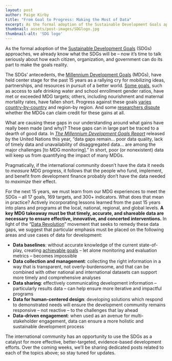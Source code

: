 ```yaml
---
layout: post
author: Paige Kirby
title: "From Goal to Progress: Making the Most of Data"
excerpt: As the formal adoption of the Sustainable Development Goals approaches, we already know what the SDGs will be – now it’s time to talk seriously about...
thumbnail: assets/post-images/SDGlogo.jpg
thumbnail-alt: 'SDG logo'
---
```



As the formal adoption of the [Sustainable Development Goals](https://sustainabledevelopment.un.org/sdgsproposal) (SDGs) approaches, we already know what the SDGs will be – now it’s time to talk seriously about how each citizen, organization, and government can do its part to make the goals reality. 

The SDGs’ antecedents, the [Millennium Development Goals](http://www.unmillenniumproject.org/goals/) (MDGs), have held center stage for the past 15 years as a rallying cry for mobilizing ideas, partnerships, and resources in pursuit of a better world. [Some goals](http://www.worldbank.org/en/publication/global-monitoring-report/report-card/progress-towards-the-mdgs), such as access to safe drinking water and school enrollment gender ratios, have met or exceeded MDG targets; others, including nourishment and maternal mortality rates, have fallen short. Progress against these goals [varies country-by-country](http://www.odi.org/publications/5027-millennium-development-goals-mdg-report-card-measuring-progress-across-countries) and region-by region. And some [researchers dispute](http://www.cgdev.org/publication/more-money-or-more-development-what-have-mdgs-achieved-working-paper-278) whether the MDGs can claim credit for these gains at all.

What are causing these gaps in our understanding around what gains have really been made (and why)? These gaps can in large part be traced to a dearth of good data. In *[The Millennium Development Goals Report](http://www.un.org/millenniumgoals/2015_MDG_Report/pdf/MDG%202015%20rev%20(July%201).pdf)* released by the United Nations this year, “data gaps remain… poor data quality, lack of timely data and unavailability of disaggregated data… are among the major challenges [to MDG monitoring].” In short, poor (or nonexistent) data will keep us from quantifying the impact of many MDGs. 

Pragmatically, if the international community doesn’t have the data it needs to *measure* MDG progress, it follows that the people who fund, implement, and benefit from development finance probably don’t have the data needed to *maximize* their effect. 

For the next 15 years, we must learn from our MDG experiences to meet the SDGs – all 17 goals, 169 targets, and 300+ indicators. What does that mean in practice? Actively incorporating lessons learned from the past 15 years into plans and programs at the local, national, regional, and global levels. **A key MDG takeaway must be that timely, accurate, and shareable data are necessary to ensure effective, innovative, and concerted interventions.** In light of the “[Data Revolution](http://www.developmentgateway.org/2014/11/24/learning-our-lessons-as-we-shape-the-post-2015-data-revolution/)” movement that seeks to remedy these data gaps, we suggest that particular emphasis must be placed on the following areas and use cases of data for development:

- **Data baselines**: without accurate knowledge of the current state-of-play, creating [achievable goals](http://www.brookings.edu/~/media/research/files/papers/2007/11/poverty-easterly/11_poverty_easterly.pdf) – let alone monitoring and evaluation metrics – becomes impossible
- **Data collection and management**: collecting the right information in a way that is transparent, not overly-burdensome, and that can be combined with other national and international datasets can support more timely and comprehensive analyses
- **Data sharing**: effectively communicating development information – particularly results data – can help ensure more iterative and impactful programs
- **Data for human-centered design**: developing solutions which respond to demonstrated needs will ensure the development community remains responsive – not reactive – to the challenges that lay ahead
- **Data-driven engagement**: when used as an avenue for multi-stakeholder engagement, data can ensure a more holistic and sustainable development process

The international community has an opportunity to use the SDGs as a catalyst for more effective, better-targeted, evidence-based development efforts. Over the coming weeks, we’ll be sharing dedicated posts related to each of the topics above; so stay tuned for updates.
